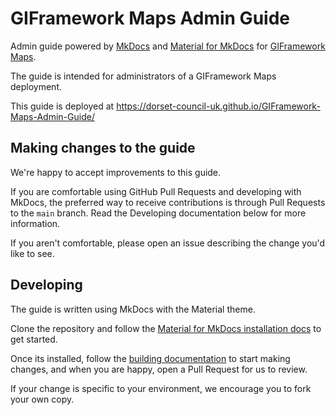 # GIFramework Maps Admin Guide
Admin guide powered by [MkDocs](https://www.mkdocs.org/) and [Material for MkDocs](https://squidfunk.github.io/mkdocs-material/) for [GIFramework Maps](https://github.com/Dorset-Council-UK/GIFramework-Maps).

The guide is intended for administrators of a GIFramework Maps deployment. 

This guide is deployed at https://dorset-council-uk.github.io/GIFramework-Maps-Admin-Guide/

## Making changes to the guide

We're happy to accept improvements to this guide. 

If you are comfortable using GitHub Pull Requests and developing with MkDocs, the preferred way to receive contributions is through Pull Requests to the `main` branch. Read the Developing documentation below for more information.

If you aren't comfortable, please open an issue describing the change you'd like to see.

## Developing

The guide is written using MkDocs with the Material theme. 

Clone the repository and follow the [Material for MkDocs installation docs](https://squidfunk.github.io/mkdocs-material/getting-started/#installation) to get started. 

Once its installed, follow the [building documentation](https://squidfunk.github.io/mkdocs-material/creating-your-site/#previewing-as-you-write) to start making changes, and when you are happy, open a Pull Request for us to review.

If your change is specific to your environment, we encourage you to fork your own copy.
